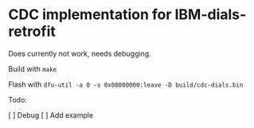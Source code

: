 # CDC implementation for IBM-dials-retrofit

Does currently not work, needs debugging.

 Build with `make`

 Flash with `dfu-util -a 0 -s 0x08000000:leave -D build/cdc-dials.bin`

 Todo:

  [ ] Debug
  [ ] Add example
